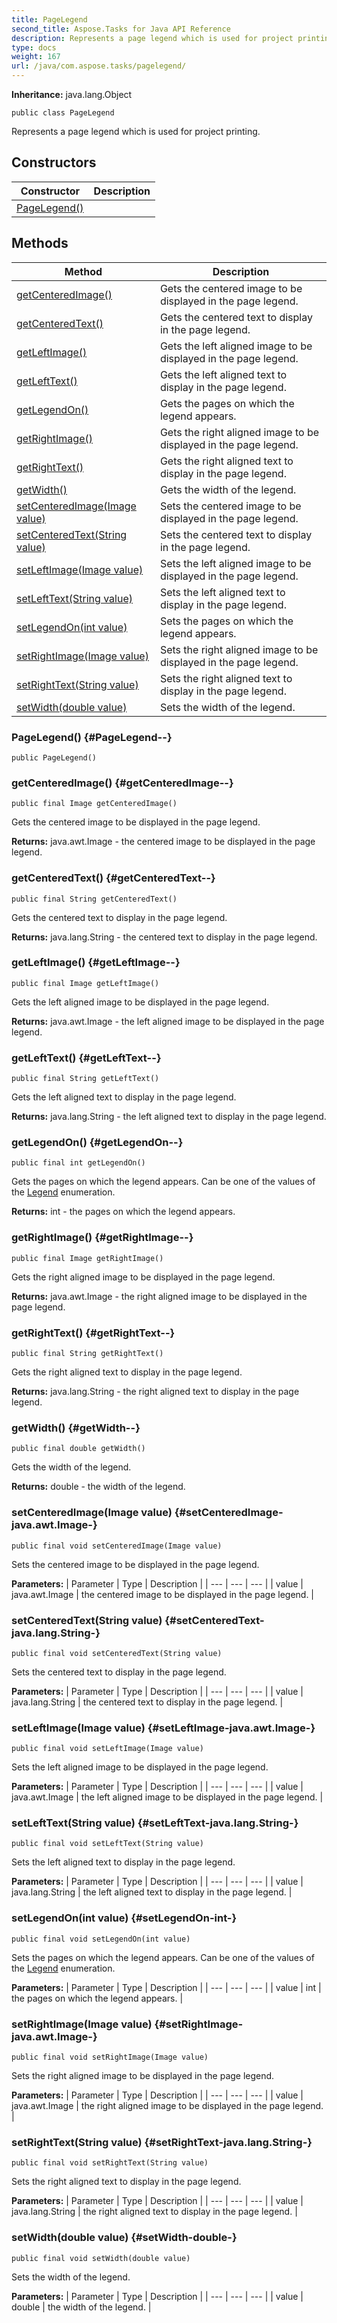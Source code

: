 ```yaml
---
title: PageLegend
second_title: Aspose.Tasks for Java API Reference
description: Represents a page legend which is used for project printing.
type: docs
weight: 167
url: /java/com.aspose.tasks/pagelegend/
---
```


**Inheritance:**
java.lang.Object
```
public class PageLegend
```

Represents a page legend which is used for project printing.
## Constructors

| Constructor | Description |
| --- | --- |
| [PageLegend()](#PageLegend--) |  |
## Methods

| Method | Description |
| --- | --- |
| [getCenteredImage()](#getCenteredImage--) | Gets the centered image to be displayed in the page legend. |
| [getCenteredText()](#getCenteredText--) | Gets the centered text to display in the page legend. |
| [getLeftImage()](#getLeftImage--) | Gets the left aligned image to be displayed in the page legend. |
| [getLeftText()](#getLeftText--) | Gets the left aligned text to display in the page legend. |
| [getLegendOn()](#getLegendOn--) | Gets the pages on which the legend appears. |
| [getRightImage()](#getRightImage--) | Gets the right aligned image to be displayed in the page legend. |
| [getRightText()](#getRightText--) | Gets the right aligned text to display in the page legend. |
| [getWidth()](#getWidth--) | Gets the width of the legend. |
| [setCenteredImage(Image value)](#setCenteredImage-java.awt.Image-) | Sets the centered image to be displayed in the page legend. |
| [setCenteredText(String value)](#setCenteredText-java.lang.String-) | Sets the centered text to display in the page legend. |
| [setLeftImage(Image value)](#setLeftImage-java.awt.Image-) | Sets the left aligned image to be displayed in the page legend. |
| [setLeftText(String value)](#setLeftText-java.lang.String-) | Sets the left aligned text to display in the page legend. |
| [setLegendOn(int value)](#setLegendOn-int-) | Sets the pages on which the legend appears. |
| [setRightImage(Image value)](#setRightImage-java.awt.Image-) | Sets the right aligned image to be displayed in the page legend. |
| [setRightText(String value)](#setRightText-java.lang.String-) | Sets the right aligned text to display in the page legend. |
| [setWidth(double value)](#setWidth-double-) | Sets the width of the legend. |
### PageLegend() {#PageLegend--}
```
public PageLegend()
```


### getCenteredImage() {#getCenteredImage--}
```
public final Image getCenteredImage()
```


Gets the centered image to be displayed in the page legend.

**Returns:**
java.awt.Image - the centered image to be displayed in the page legend.
### getCenteredText() {#getCenteredText--}
```
public final String getCenteredText()
```


Gets the centered text to display in the page legend.

**Returns:**
java.lang.String - the centered text to display in the page legend.
### getLeftImage() {#getLeftImage--}
```
public final Image getLeftImage()
```


Gets the left aligned image to be displayed in the page legend.

**Returns:**
java.awt.Image - the left aligned image to be displayed in the page legend.
### getLeftText() {#getLeftText--}
```
public final String getLeftText()
```


Gets the left aligned text to display in the page legend.

**Returns:**
java.lang.String - the left aligned text to display in the page legend.
### getLegendOn() {#getLegendOn--}
```
public final int getLegendOn()
```


Gets the pages on which the legend appears. Can be one of the values of the [Legend](../../com.aspose.tasks/legend) enumeration.

**Returns:**
int - the pages on which the legend appears.
### getRightImage() {#getRightImage--}
```
public final Image getRightImage()
```


Gets the right aligned image to be displayed in the page legend.

**Returns:**
java.awt.Image - the right aligned image to be displayed in the page legend.
### getRightText() {#getRightText--}
```
public final String getRightText()
```


Gets the right aligned text to display in the page legend.

**Returns:**
java.lang.String - the right aligned text to display in the page legend.
### getWidth() {#getWidth--}
```
public final double getWidth()
```


Gets the width of the legend.

**Returns:**
double - the width of the legend.
### setCenteredImage(Image value) {#setCenteredImage-java.awt.Image-}
```
public final void setCenteredImage(Image value)
```


Sets the centered image to be displayed in the page legend.

**Parameters:**
| Parameter | Type | Description |
| --- | --- | --- |
| value | java.awt.Image | the centered image to be displayed in the page legend. |

### setCenteredText(String value) {#setCenteredText-java.lang.String-}
```
public final void setCenteredText(String value)
```


Sets the centered text to display in the page legend.

**Parameters:**
| Parameter | Type | Description |
| --- | --- | --- |
| value | java.lang.String | the centered text to display in the page legend. |

### setLeftImage(Image value) {#setLeftImage-java.awt.Image-}
```
public final void setLeftImage(Image value)
```


Sets the left aligned image to be displayed in the page legend.

**Parameters:**
| Parameter | Type | Description |
| --- | --- | --- |
| value | java.awt.Image | the left aligned image to be displayed in the page legend. |

### setLeftText(String value) {#setLeftText-java.lang.String-}
```
public final void setLeftText(String value)
```


Sets the left aligned text to display in the page legend.

**Parameters:**
| Parameter | Type | Description |
| --- | --- | --- |
| value | java.lang.String | the left aligned text to display in the page legend. |

### setLegendOn(int value) {#setLegendOn-int-}
```
public final void setLegendOn(int value)
```


Sets the pages on which the legend appears. Can be one of the values of the [Legend](../../com.aspose.tasks/legend) enumeration.

**Parameters:**
| Parameter | Type | Description |
| --- | --- | --- |
| value | int | the pages on which the legend appears. |

### setRightImage(Image value) {#setRightImage-java.awt.Image-}
```
public final void setRightImage(Image value)
```


Sets the right aligned image to be displayed in the page legend.

**Parameters:**
| Parameter | Type | Description |
| --- | --- | --- |
| value | java.awt.Image | the right aligned image to be displayed in the page legend. |

### setRightText(String value) {#setRightText-java.lang.String-}
```
public final void setRightText(String value)
```


Sets the right aligned text to display in the page legend.

**Parameters:**
| Parameter | Type | Description |
| --- | --- | --- |
| value | java.lang.String | the right aligned text to display in the page legend. |

### setWidth(double value) {#setWidth-double-}
```
public final void setWidth(double value)
```


Sets the width of the legend.

**Parameters:**
| Parameter | Type | Description |
| --- | --- | --- |
| value | double | the width of the legend. |

